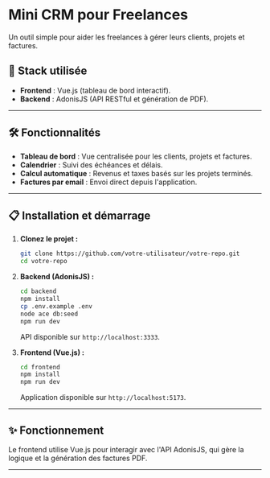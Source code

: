 
# Mini CRM pour Freelances

Un outil simple pour aider les freelances à gérer leurs clients, projets et factures.

## 🚀 Stack utilisée
- **Frontend** : Vue.js (tableau de bord interactif).
- **Backend** : AdonisJS (API RESTful et génération de PDF).

---

## 🛠️ Fonctionnalités
- **Tableau de bord** : Vue centralisée pour les clients, projets et factures.
- **Calendrier** : Suivi des échéances et délais.
- **Calcul automatique** : Revenus et taxes basés sur les projets terminés.
- **Factures par email** : Envoi direct depuis l'application.

---

## 📋 Installation et démarrage

1. **Clonez le projet :**
   ```bash
   git clone https://github.com/votre-utilisateur/votre-repo.git
   cd votre-repo
   ```

2. **Backend (AdonisJS) :**
   ```bash
   cd backend
   npm install
   cp .env.example .env
   node ace db:seed
   npm run dev
   ```
   API disponible sur `http://localhost:3333`.

3. **Frontend (Vue.js) :**
   ```bash
   cd frontend
   npm install
   npm run dev
   ```
   Application disponible sur `http://localhost:5173`.

---

## ✨ Fonctionnement
Le frontend utilise Vue.js pour interagir avec l'API AdonisJS, qui gère la logique et la génération des factures PDF.

---
